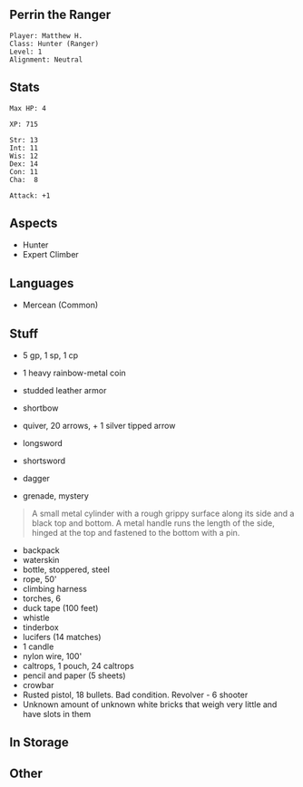 ## Perrin the Ranger

    Player: Matthew H.
    Class: Hunter (Ranger)
    Level: 1
    Alignment: Neutral

## Stats

    Max HP: 4

    XP: 715

    Str: 13
    Int: 11
    Wis: 12
    Dex: 14
    Con: 11
    Cha:  8

    Attack: +1

## Aspects

* Hunter
* Expert Climber

## Languages

- Mercean (Common)

## Stuff

* 5 gp, 1 sp, 1 cp
* 1 heavy rainbow-metal coin

* studded leather armor
* shortbow
* quiver, 20 arrows, + 1 silver tipped arrow
* longsword
* shortsword
* dagger

* grenade, mystery

> A small metal cylinder with a rough grippy surface along its side and a
> black top and bottom.  A metal handle runs the length of the side, hinged
> at the top and fastened to the bottom with a pin.

* backpack
* waterskin
* bottle, stoppered, steel
* rope, 50'
* climbing harness
* torches, 6
* duck tape (100 feet)
* whistle
* tinderbox
* lucifers (14 matches)
* 1 candle
* nylon wire, 100'
* caltrops, 1 pouch, 24 caltrops
* pencil and paper (5 sheets)
* crowbar
* Rusted pistol, 18 bullets. Bad condition. Revolver - 6 shooter
* Unknown amount of unknown white bricks that weigh very little and have slots in them

## In Storage


## Other

